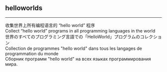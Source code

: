 ## helloworlds
--- 
收集世界上所有编程语言的 “hello world” 程序  
Collect “hello world” programs in all programming languages in the world  
世界のすべてのプログラミング言語での「HelloWorld」プログラムのコレクション  
Collection de programmes "hello world" dans tous les langages de programmation du monde  
Сборник программ "hello world" на всех языках программирования мира.  
